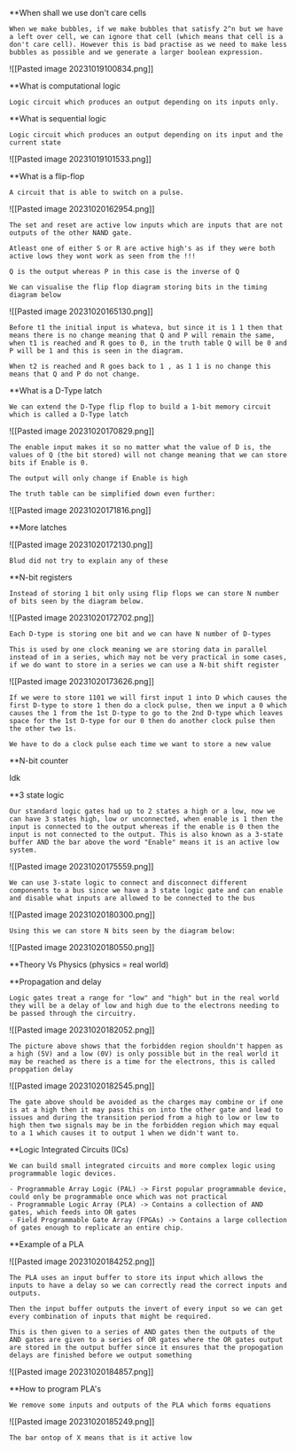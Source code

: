 
**When shall we use don't care cells

	When we make bubbles, if we make bubbles that satisfy 2^n but we have a left over cell, we can ignore that cell (which means that cell is a don't care cell). However this is bad practise as we need to make less bubbles as possible and we generate a larger boolean expression.

![[Pasted image 20231019100834.png]]


**What is computational logic

	Logic circuit which produces an output depending on its inputs only.

**What is sequential logic

	Logic circuit which produces an output depending on its input and the current state

![[Pasted image 20231019101533.png]]

**What is a flip-flop

	A circuit that is able to switch on a pulse.

![[Pasted image 20231020162954.png]]

	The set and reset are active low inputs which are inputs that are not outputs of the other NAND gate.

	Atleast one of either S or R are active high's as if they were both active lows they wont work as seen from the !!!

	Q is the output whereas P in this case is the inverse of Q

	We can visualise the flip flop diagram storing bits in the timing diagram below

![[Pasted image 20231020165130.png]]

	Before t1 the initial input is whateva, but since it is 1 1 then that means there is no change meaning that Q and P will remain the same, when t1 is reached and R goes to 0, in the truth table Q will be 0 and P will be 1 and this is seen in the diagram.

	When t2 is reached and R goes back to 1 , as 1 1 is no change this means that Q and P do not change. 

**What is a D-Type latch

	We can extend the D-Type flip flop to build a 1-bit memory circuit which is called a D-Type latch

![[Pasted image 20231020170829.png]]

	The enable input makes it so no matter what the value of D is, the values of Q (the bit stored) will not change meaning that we can store bits if Enable is 0.

	The output will only change if Enable is high 

	The truth table can be simplified down even further:

![[Pasted image 20231020171816.png]]

**More latches

![[Pasted image 20231020172130.png]]

	Blud did not try to explain any of these

**N-bit registers

	Instead of storing 1 bit only using flip flops we can store N number of bits seen by the diagram below.

![[Pasted image 20231020172702.png]]

	Each D-type is storing one bit and we can have N number of D-types

	This is used by one clock meaning we are storing data in parallel instead of in a series, which may not be very practical in some cases, if we do want to store in a series we can use a N-bit shift register

![[Pasted image 20231020173626.png]]

	If we were to store 1101 we will first input 1 into D which causes the first D-type to store 1 then do a clock pulse, then we input a 0 which causes the 1 from the 1st D-type to go to the 2nd D-type which leaves space for the 1st D-type for our 0 then do another clock pulse then the other two 1s.

	We have to do a clock pulse each time we want to store a new value

**N-bit counter

Idk

**3 state logic

	Our standard logic gates had up to 2 states a high or a low, now we can have 3 states high, low or unconnected, when enable is 1 then the input is connected to the output whereas if the enable is 0 then the input is not connected to the output. This is also known as a 3-state buffer AND the bar above the word "Enable" means it is an active low system.

![[Pasted image 20231020175559.png]]


	We can use 3-state logic to connect and disconnect different components to a bus since we have a 3 state logic gate and can enable and disable what inputs are allowed to be connected to the bus

![[Pasted image 20231020180300.png]]

	Using this we can store N bits seen by the diagram below:

![[Pasted image 20231020180550.png]]

**Theory Vs Physics (physics = real world)

**Propagation and delay

	Logic gates treat a range for "low" and "high" but in the real world they will be a delay of low and high due to the electrons needing to be passed through the circuitry. 

![[Pasted image 20231020182052.png]]

	The picture above shows that the forbidden region shouldn't happen as a high (5V) and a low (0V) is only possible but in the real world it may be reached as there is a time for the electrons, this is called propgation delay

![[Pasted image 20231020182545.png]]

	The gate above should be avoided as the charges may combine or if one is at a high then it may pass this on into the other gate and lead to issues and during the transition period from a high to low or low to high then two signals may be in the forbidden region which may equal to a 1 which causes it to output 1 when we didn't want to.

**Logic Integrated Circuits (ICs)

	We can build small integrated circuits and more complex logic using programmable logic devices.

	- Programmable Array Logic (PAL) -> First popular programmable device, could only be programmable once which was not practical
	- Programmable Logic Array (PLA) -> Contains a collection of AND gates, which feeds into OR gates
	- Field Programmable Gate Array (FPGAs) -> Contains a large collection of gates enough to replicate an entire chip.

**Example of a PLA

![[Pasted image 20231020184252.png]]

	The PLA uses an input buffer to store its input which allows the inputs to have a delay so we can correctly read the correct inputs and outputs.

	Then the input buffer outputs the invert of every input so we can get every combination of inputs that might be required. 

	This is then given to a series of AND gates then the outputs of the AND gates are given to a series of OR gates where the OR gates output are stored in the output buffer since it ensures that the propogation delays are finished before we output something

![[Pasted image 20231020184857.png]]

**How to program PLA's

	We remove some inputs and outputs of the PLA which forms equations

![[Pasted image 20231020185249.png]]

	The bar ontop of X means that is it active low
